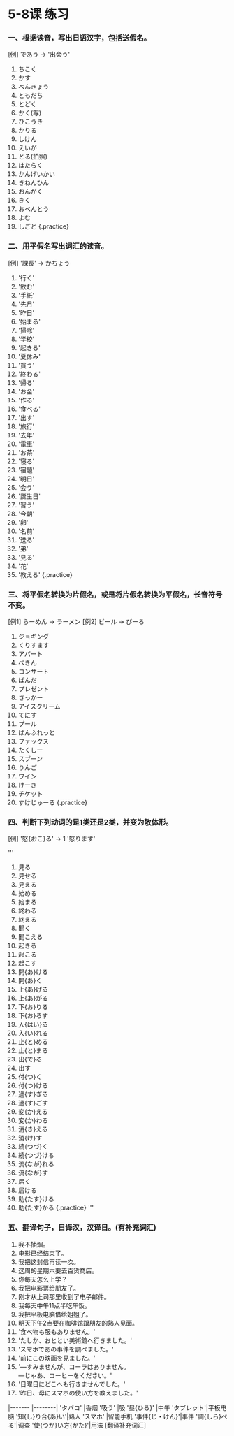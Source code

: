 # 5-8课 练习

<style>
ol.practice {
    counter-reset: list-num;
    padding-left: 0;
}

ol.practice > li {
    display: inline-block;
    min-width: 10em;
}

ol.practice > li::before {
    display: inline-block;
    counter-increment: list-num;
    content: counter(list-num) ".";
    min-width: 1.5em;
    text-align: right;
    margin-right: 0.5em;
}
</style>

### 一、根据读音，写出日语汉字，包括送假名。
[例] であう → '出会う'
1. ちこく
1. かす
1. べんきょう
1. ともだち
1. とどく
1. かく(写)
1. ひこうき
1. かりる
1. しけん
1. えいが
1. とる(拍照)
1. はたらく
1. かんげいかい
1. きねんひん
1. おんがく
1. きく
1. おべんとう
1. よむ
1. しごと
{.practice}

### 二、用平假名写出词汇的读音。
[例] '課長' → かちょう
1. '行く'
1. '飲む'
1. '手紙'
1. '先月'
1. '昨日'
1. '始まる'
1. '掃除'
1. '学校'
1. '起きる'
1. '夏休み'
1. '買う'
1. '終わる'
1. '帰る'
1. 'お金'
1. '作る'
1. '食べる'
1. '出す'
1. '旅行'
1. '去年'
1. '電車'
1. 'お茶'
1. '寝る'
1. '宿題'
1. '明日'
1. '会う'
1. '誕生日'
1. '習う'
1. '今朝'
1. '卵'
1. '名前'
1. '送る'
1. '弟'
1. '見る'
1. '花'
1. '教える'
{.practice}

### 三、将平假名转换为片假名，或是将片假名转换为平假名，长音符号不变。
[例1] らーめん → ラーメン
[例2] ビール → びーる

1. ジョギング
1. くりすます
1. アパート
1. ぺきん
1. コンサート
1. ぱんだ
1. プレゼント
1. さっかー
1. アイスクリーム
1. てにす
1. プール
1. ぱんふれっと
1. ファックス
1. たくしー
1. スプーン
1. りんご
1. ワイン
1. けーき
1. チケット
1. すけじゅーる
{.practice}

### 四、判断下列动词的是1类还是2类，并变为敬体形。
[例] '怒{おこ}る' → 1 '怒ります'

'''
1. 見る
1. 見せる
1. 見える
1. 始める
1. 始まる
1. 終わる
1. 終える
1. 聞く
1. 聞こえる
1. 起きる
1. 起こる
1. 起こす
1. 開{あ}ける
1. 開{あ}く
1. 上{あ}げる
1. 上{あ}がる
1. 下{お}りる
1. 下{お}ろす
1. 入{はい}る
1. 入{い}れる
1. 止{と}める
1. 止{と}まる
1. 出{で}る
1. 出す
1. 付{つ}く
1. 付{つ}ける
1. 過{す}ぎる
1. 過{す}ごす
1. 変{か}える
1. 変{か}わる
1. 消{き}える
1. 消{け}す
1. 続{つづ}く
1. 続{つづ}ける
1. 流{なが}れる
1. 流{なが}す
1. 届く
1. 届ける
1. 助{たす}ける
1. 助{たす}かる
{.practice}
'''

### 五、翻译句子，日译汉，汉译日。(有补充词汇)
1. 我不抽烟。
1. 电影已经结束了。
1. 我把这封信再读一次。
1. 这周的星期六要去百货商店。
1. 你每天怎么上学？
1. 我把电影票给朋友了。
1. 刚才从上司那里收到了电子邮件。
1. 我每天中午11点半吃午饭。
1. 我把平板电脑借给姐姐了。
1. 明天下午2点要在咖啡馆跟朋友的熟人见面。
1. '食べ物も服もありません。'
1. 'たしか、おととい美術館へ行きました。'
1. 'スマホであの事件を調べました。'
1. '前にこの映画を見ました。'
1. '―すみませんが、コーラはありません。<br>―じゃあ、コーヒーをください。'
1. '日曜日にどこへも行きませんでした。'
1. '昨日、母にスマホの使い方を教えました。'

|-------    |--------|
'タバコ'    |香烟
'吸う'      |吸
'昼{ひる}'  |中午
'タブレット'|平板电脑
'知{し}り合{あ}い'|熟人
'スマホ'    |智能手机
'事件{じ・けん}'|事件
'調{しら}べる'|调查
'使{つか}い方{かた}'|用法
[翻译补充词汇]
